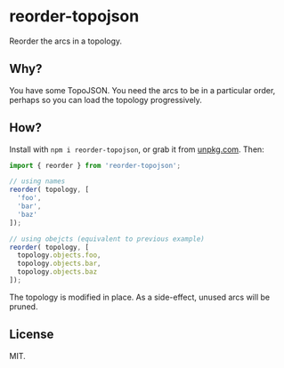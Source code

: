 # reorder-topojson

Reorder the arcs in a topology.

## Why?

You have some TopoJSON. You need the arcs to be in a particular order, perhaps so you can load the topology progressively.


## How?

Install with `npm i reorder-topojson`, or grab it from [unpkg.com](https://unpkg.com/reorder-topojson). Then:

```js
import { reorder } from 'reorder-topojson';

// using names
reorder( topology, [
  'foo',
  'bar',
  'baz'
]);

// using obejcts (equivalent to previous example)
reorder( topology, [
  topology.objects.foo,
  topology.objects.bar,
  topology.objects.baz
]);
```

The topology is modified in place. As a side-effect, unused arcs will be pruned.


## License

MIT.
